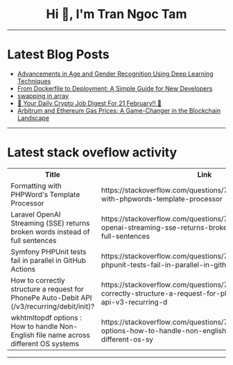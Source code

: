<h1 align="center">Hi 👋, I'm Tran Ngoc Tam</h1>

---

# Latest Blog Posts 
<!-- BLOG-POST-LIST:START -->
- [Advancements in Age and Gender Recognition Using Deep Learning Techniques](https://dev.to/faceplugin/advancements-in-age-and-gender-recognition-using-deep-learning-techniques-5mn)
- [From Dockerfile to Deployment: A Simple Guide for New Developers](https://dev.to/sir-j/from-dockerfile-to-deployment-a-simple-guide-for-new-developers-2mjh)
- [swapping in array](https://dev.to/neelakandan_ravi_2000/swapping-in-array-20a5)
- [🚀 Your Daily Crypto Job Digest For 21 February!! 🚀](https://dev.to/web3hires/your-daily-crypto-job-digest-for-21-february-477)
- [Arbitrum and Ethereum Gas Prices: A Game-Changer in the Blockchain Landscape](https://dev.to/bobcars/arbitrum-and-ethereum-gas-prices-a-game-changer-in-the-blockchain-landscape-35pj)
<!-- BLOG-POST-LIST:END -->

---

# Latest stack oveflow activity
<table>
  <tr><th>Title</th><th>Link</th></tr>
  <!-- STACKOVERFLOW:START --><tr><td>Formatting with PHPWord&#39;s Template Processor</td><td>https://stackoverflow.com/questions/79457262/formatting-with-phpwords-template-processor</td></tr><tr><td>Laravel OpenAI Streaming &lpar;SSE&rpar; returns broken words instead of full sentences</td><td>https://stackoverflow.com/questions/79457001/laravel-openai-streaming-sse-returns-broken-words-instead-of-full-sentences</td></tr><tr><td>Symfony PHPUnit tests fail in parallel in GitHub Actions</td><td>https://stackoverflow.com/questions/79456960/symfony-phpunit-tests-fail-in-parallel-in-github-actions</td></tr><tr><td>How to correctly structure a request for PhonePe Auto-Debit API &lpar;/v3/recurring/debit/init&rpar;?</td><td>https://stackoverflow.com/questions/79456906/how-to-correctly-structure-a-request-for-phonepe-auto-debit-api-v3-recurring-d</td></tr><tr><td>wkhtmltopdf options : How to handle Non-English file name across different OS systems</td><td>https://stackoverflow.com/questions/79456864/wkhtmltopdf-options-how-to-handle-non-english-file-name-across-different-os-sy</td></tr><!-- STACKOVERFLOW:END -->
</table>

---


